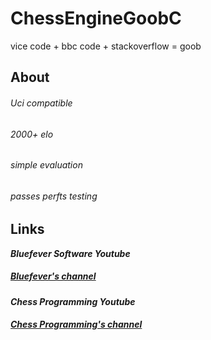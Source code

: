 # ChessEngineGoobC
vice code + bbc code + stackoverflow = goob

## About
###### Uci compatible
###### 2000+ elo
###### simple evaluation
###### passes perfts testing

## Links
***Bluefever Software Youtube***
##### [Bluefever's channel](https://www.youtube.com/user/BlueFeverSoft)
***Chess Programming Youtube***
##### [Chess Programming's channel](https://www.youtube.com/channel/UCB9-prLkPwgvlKKqDgXhsMQ)
